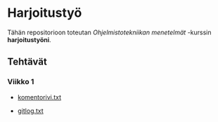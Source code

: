 # Harjoitustyö

Tähän repositorioon toteutan *Ohjelmistotekniikan menetelmät* -kurssin **harjoitustyöni**.

## Tehtävät
### Viikko 1
* [komentorivi.txt](https://github.com/otsha/otm-harjoitustyo/blob/master/laskarit/komentorivi.txt)

* [gitlog.txt](https://github.com/otsha/otm-harjoitustyo/blob/master/laskarit/gitlog.txt)
